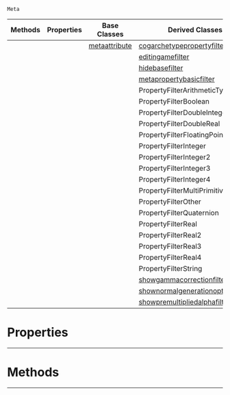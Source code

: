  `Meta`

|Methods|Properties|Base Classes|Derived Classes|
|---|---|---|---|
| | |[metaattribute](https://github.com/ZilchEngine/ZilchDocs/blob/master/code_reference/class_reference/metaattribute.markdown)|[cogarchetypepropertyfilter](https://github.com/ZilchEngine/ZilchDocs/blob/master/code_reference/class_reference/cogarchetypepropertyfilter.markdown)|
| | | |[editingamefilter](https://github.com/ZilchEngine/ZilchDocs/blob/master/code_reference/class_reference/editingamefilter.markdown)|
| | | |[hidebasefilter](https://github.com/ZilchEngine/ZilchDocs/blob/master/code_reference/class_reference/hidebasefilter.markdown)|
| | | |[metapropertybasicfilter](https://github.com/ZilchEngine/ZilchDocs/blob/master/code_reference/class_reference/metapropertybasicfilter.markdown)|
| | | |PropertyFilterArithmeticTypes|
| | | |PropertyFilterBoolean|
| | | |PropertyFilterDoubleInteger|
| | | |PropertyFilterDoubleReal|
| | | |PropertyFilterFloatingPointTypes|
| | | |PropertyFilterInteger|
| | | |PropertyFilterInteger2|
| | | |PropertyFilterInteger3|
| | | |PropertyFilterInteger4|
| | | |PropertyFilterMultiPrimitiveTypes|
| | | |PropertyFilterOther|
| | | |PropertyFilterQuaternion|
| | | |PropertyFilterReal|
| | | |PropertyFilterReal2|
| | | |PropertyFilterReal3|
| | | |PropertyFilterReal4|
| | | |PropertyFilterString|
| | | |[showgammacorrectionfilter](https://github.com/ZilchEngine/ZilchDocs/blob/master/code_reference/class_reference/showgammacorrectionfilter.markdown)|
| | | |[shownormalgenerationoptionsfilter](https://github.com/ZilchEngine/ZilchDocs/blob/master/code_reference/class_reference/shownormalgenerationoptionsfilter.markdown)|
| | | |[showpremultipliedalphafilter](https://github.com/ZilchEngine/ZilchDocs/blob/master/code_reference/class_reference/showpremultipliedalphafilter.markdown)|


 #  Properties


---  
 #  Methods


---  
 

 